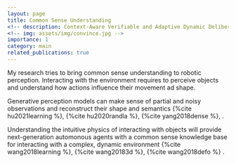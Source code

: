 ```yaml
---
layout: page
title: Common Sense Understanding
<!-- description: Context-Aware Verifiable and Adaptive Dynamic Deliberation -->
<!-- img: assets/img/convince.jpg -->
importance: 1
category: main
related_publications: true
---
```


My research tries to bring common sense understanding to robotic perception. 
Interacting with the environment requires to perceive objects and understand how actions influence their movement ad shape. 

Generative perception models can make sense of partial and noisy observations and reconstruct their shape and semantics
{%cite hu2021learning %}, {%cite hu2020randla %}, {%cite yang2018dense %},
.

Understanding the intuitive physics of interacting with objects will provide 
next-generation automonous agents with a common sense knowledge base for interacting with a complex, dynamic environment
{%cite wang2018learning %}, {%cite wang20183d %}, {%cite wang2018defo %}
.
